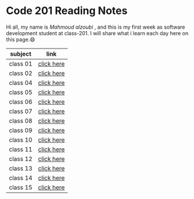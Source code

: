 # Code 201 Reading Notes

Hi all, my name is *Mahmoud alzoubi* , and this is my first week as software development student at class-201. I will share what i learn each day here on this page.:smile:

| subject    | link     |
| ----------- | ----------- |
| class 01 | [click here](https://mahmoud-alzoubi95.github.io/Code-201-Reading-Notes/Introductory%20HTML%20and%20JavaScript) |
| class 02 | [click here](https://mahmoud-alzoubi95.github.io/Code-201-Reading-Notes/class02reading) |
| class 04 | [click here](https://mahmoud-alzoubi95.github.io/Code-201-Reading-Notes/Class%203%20reading%20notes) |
| class 05 | [click here]() |
| class 06 | [click here]() |
| class 07 | [click here]() |
| class 08 | [click here]() |
| class 09 | [click here]() |
| class 10 | [click here]() |
| class 11 | [click here]() |
| class 12 | [click here]() |
| class 13 | [click here]() |
| class 14 | [click here]() |
| class 15 | [click here]() |
